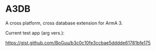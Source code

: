 # A3DB
A cross platform, cross database extension for ArmA 3.


Current test app (arg vers.):

https://gist.github.com/BoGuu/b3c0c10fe3ccbae5dddde61781bfe175

